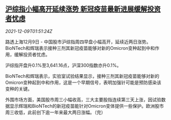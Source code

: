 <!--1639015264000-->
[沪综指小幅高开延续涨势 新冠疫苗最新进展缓解投资者忧虑](https://cn.reuters.com/article/china-stocks-market-open-1209-idCNKBS2IO04H)
------

<div><i>2021-12-09T01:51:24Z</i></div><p>路透上海12月9日 - 中国股市沪综指周四早盘小幅高开，延续近两日涨势。BioNTech和辉瑞表示接种三剂其新冠疫苗能够对新的Omicron变种起到中和作用，缓解投资者忧虑。</p><p>沪综指开盘升0.1%至3,641.16点，沪深300指数亦升0.1%。</p><p>BioNTech和辉瑞表示，实验室试验结果显示，接种三剂其新冠疫苗能够对新的Omicron变种起到中和作用，这是一个早期信号，表明加强针可能是预防感染该变种的关键。</p><p>外围市场方面，美国股市周三小幅收高，三大主要股指连续第三天上涨，因试验数据显示辉瑞和BioNTech的新冠疫苗能针对Omicron变体提供一些保护。欧洲股市周三收低，此前创下逾一年来最大两日涨幅。（完）</p>
